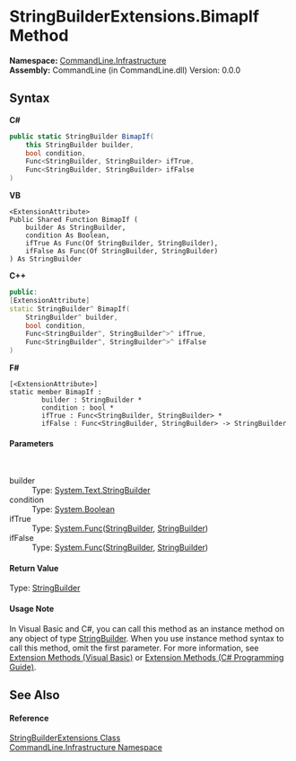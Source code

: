 # StringBuilderExtensions.BimapIf Method 
 

**Namespace:**&nbsp;<a href="N_CommandLine_Infrastructure">CommandLine.Infrastructure</a><br />**Assembly:**&nbsp;CommandLine (in CommandLine.dll) Version: 0.0.0

## Syntax

**C#**<br />
``` C#
public static StringBuilder BimapIf(
	this StringBuilder builder,
	bool condition,
	Func<StringBuilder, StringBuilder> ifTrue,
	Func<StringBuilder, StringBuilder> ifFalse
)
```

**VB**<br />
``` VB
<ExtensionAttribute>
Public Shared Function BimapIf ( 
	builder As StringBuilder,
	condition As Boolean,
	ifTrue As Func(Of StringBuilder, StringBuilder),
	ifFalse As Func(Of StringBuilder, StringBuilder)
) As StringBuilder
```

**C++**<br />
``` C++
public:
[ExtensionAttribute]
static StringBuilder^ BimapIf(
	StringBuilder^ builder, 
	bool condition, 
	Func<StringBuilder^, StringBuilder^>^ ifTrue, 
	Func<StringBuilder^, StringBuilder^>^ ifFalse
)
```

**F#**<br />
``` F#
[<ExtensionAttribute>]
static member BimapIf : 
        builder : StringBuilder * 
        condition : bool * 
        ifTrue : Func<StringBuilder, StringBuilder> * 
        ifFalse : Func<StringBuilder, StringBuilder> -> StringBuilder 

```


#### Parameters
&nbsp;<dl><dt>builder</dt><dd>Type: <a href="https://docs.microsoft.com/dotnet/api/system.text.stringbuilder" target="_blank">System.Text.StringBuilder</a><br /></dd><dt>condition</dt><dd>Type: <a href="https://docs.microsoft.com/dotnet/api/system.boolean" target="_blank">System.Boolean</a><br /></dd><dt>ifTrue</dt><dd>Type: <a href="https://docs.microsoft.com/dotnet/api/system.func-2" target="_blank">System.Func</a>(<a href="https://docs.microsoft.com/dotnet/api/system.text.stringbuilder" target="_blank">StringBuilder</a>, <a href="https://docs.microsoft.com/dotnet/api/system.text.stringbuilder" target="_blank">StringBuilder</a>)<br /></dd><dt>ifFalse</dt><dd>Type: <a href="https://docs.microsoft.com/dotnet/api/system.func-2" target="_blank">System.Func</a>(<a href="https://docs.microsoft.com/dotnet/api/system.text.stringbuilder" target="_blank">StringBuilder</a>, <a href="https://docs.microsoft.com/dotnet/api/system.text.stringbuilder" target="_blank">StringBuilder</a>)<br /></dd></dl>

#### Return Value
Type: <a href="https://docs.microsoft.com/dotnet/api/system.text.stringbuilder" target="_blank">StringBuilder</a>

#### Usage Note
In Visual Basic and C#, you can call this method as an instance method on any object of type <a href="https://docs.microsoft.com/dotnet/api/system.text.stringbuilder" target="_blank">StringBuilder</a>. When you use instance method syntax to call this method, omit the first parameter. For more information, see <a href="https://docs.microsoft.com/dotnet/visual-basic/programming-guide/language-features/procedures/extension-methods">Extension Methods (Visual Basic)</a> or <a href="https://docs.microsoft.com/dotnet/csharp/programming-guide/classes-and-structs/extension-methods">Extension Methods (C# Programming Guide)</a>.

## See Also


#### Reference
<a href="T_CommandLine_Infrastructure_StringBuilderExtensions">StringBuilderExtensions Class</a><br /><a href="N_CommandLine_Infrastructure">CommandLine.Infrastructure Namespace</a><br />